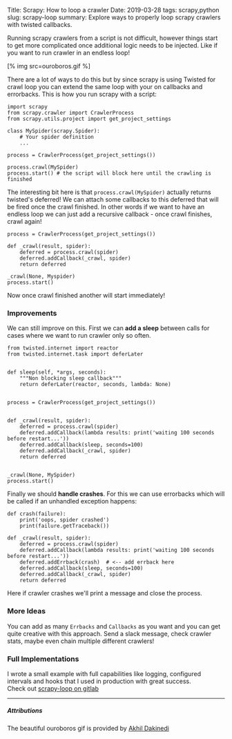 Title: Scrapy: How to loop a crawler
Date: 2019-03-28
tags: scrapy,python
slug: scrapy-loop
summary: Explore ways to properly loop scrapy crawlers with twisted callbacks.

Running scrapy crawlers from a script is not difficult, however things start to get more complicated once additional logic needs to be injected. Like if you want to run crawler in an endless loop!

[% img src=ouroboros.gif %]

There are a lot of ways to do this but by since scrapy is using Twisted for crawl loop you can extend the same loop with your on callbacks and errorbacks.
This is how you run scrapy with a script:

    import scrapy
    from scrapy.crawler import CrawlerProcess
    from scrapy.utils.project import get_project_settings

    class MySpider(scrapy.Spider):
        # Your spider definition
        ...

    process = CrawlerProcess(get_project_settings())

    process.crawl(MySpider)
    process.start() # the script will block here until the crawling is finished

The interesting bit here is that `process.crawl(MySpider)` actually returns twisted's deferred! We can attach some callbacks to this deferred that will be fired once the crawl finished.
In other words if we want to have an endless loop we can just add a recursive callback - once crawl finishes, crawl again!

    process = CrawlerProcess(get_project_settings())

    def _crawl(result, spider):
        deferred = process.crawl(spider)
        deferred.addCallback(_crawl, spider)
        return deferred

    _crawl(None, Myspider)
    process.start()

Now once crawl finished another will start immediately!

### Improvements

We can still improve on this. First we can __add a sleep__ between calls for cases where we want to run crawler only so often.

    from twisted.internet import reactor
    from twisted.internet.task import deferLater


    def sleep(self, *args, seconds):
        """Non blocking sleep callback"""
        return deferLater(reactor, seconds, lambda: None)


    process = CrawlerProcess(get_project_settings())


    def _crawl(result, spider):
        deferred = process.crawl(spider)
        deferred.addCallback(lambda results: print('waiting 100 seconds before restart...'))
        deferred.addCallback(sleep, seconds=100)
        deferred.addCallback(_crawl, spider)
        return deferred


    _crawl(None, MySpider)
    process.start()

Finally we should __handle crashes__. For this we can use errorbacks which will be called if an unhandled exception happens:
    
    def crash(failure):
        print('oops, spider crashed')
        print(failure.getTraceback())
    
    def _crawl(result, spider):
        deferred = process.crawl(spider)
        deferred.addCallback(lambda results: print('waiting 100 seconds before restart...'))
        deferred.addErrback(crash)  # <-- add errback here
        deferred.addCallback(sleep, seconds=100)
        deferred.addCallback(_crawl, spider)
        return deferred

Here if crawler crashes we'll print a message and close the process.

### More Ideas

You can add as many `Errbacks` and `Callbacks` as you want and you can get quite creative with this approach. Send a slack message, check crawler stats, maybe even chain multiple different crawlers!

### Full Implementations

I wrote a small example with full capabilities like logging, configured intervals and hooks that I used in production with great success.  
Check out [scrapy-loop on gitlab](https://gitlab.com/granitosaurus/scrapy-loop)

-------
##### Attributions
The beautiful ouroboros gif is provided by [Akhil Dakinedi](http://akhildakinedi.com/)
